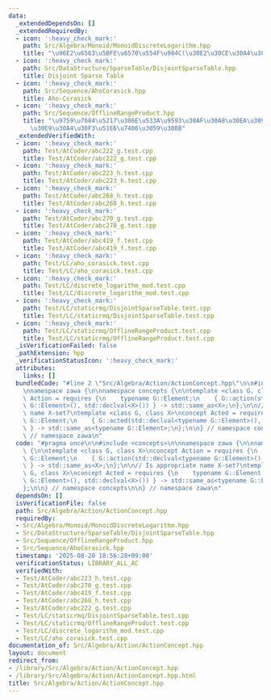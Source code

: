 ```yaml
---
data:
  _extendedDependsOn: []
  _extendedRequiredBy:
  - icon: ':heavy_check_mark:'
    path: Src/Algebra/Monoid/MonoidDiscreteLogarithm.hpp
    title: "\u96E2\u6563\u5BFE\u6570\u554F\u984C(\u30E2\u30CE\u30A4\u30C9)"
  - icon: ':heavy_check_mark:'
    path: Src/DataStructure/SparseTable/DisjointSparseTable.hpp
    title: Disjoint Sparse Table
  - icon: ':heavy_check_mark:'
    path: Src/Sequence/AhoCorasick.hpp
    title: Aho-Corasick
  - icon: ':heavy_check_mark:'
    path: Src/Sequence/OfflineRangeProduct.hpp
    title: "\u9759\u7684\u5217\u306E\u533A\u9593\u30AF\u30A8\u30EA\u3092\u30AA\u30D5\
      \u30E9\u30A4\u30F3\u51E6\u7406\u3059\u308B"
  _extendedVerifiedWith:
  - icon: ':heavy_check_mark:'
    path: Test/AtCoder/abc222_g.test.cpp
    title: Test/AtCoder/abc222_g.test.cpp
  - icon: ':heavy_check_mark:'
    path: Test/AtCoder/abc223_h.test.cpp
    title: Test/AtCoder/abc223_h.test.cpp
  - icon: ':heavy_check_mark:'
    path: Test/AtCoder/abc268_h.test.cpp
    title: Test/AtCoder/abc268_h.test.cpp
  - icon: ':heavy_check_mark:'
    path: Test/AtCoder/abc270_g.test.cpp
    title: Test/AtCoder/abc270_g.test.cpp
  - icon: ':heavy_check_mark:'
    path: Test/AtCoder/abc419_f.test.cpp
    title: Test/AtCoder/abc419_f.test.cpp
  - icon: ':heavy_check_mark:'
    path: Test/LC/aho_corasick.test.cpp
    title: Test/LC/aho_corasick.test.cpp
  - icon: ':heavy_check_mark:'
    path: Test/LC/discrete_logarithm_mod.test.cpp
    title: Test/LC/discrete_logarithm_mod.test.cpp
  - icon: ':heavy_check_mark:'
    path: Test/LC/staticrmq/DisjointSparseTable.test.cpp
    title: Test/LC/staticrmq/DisjointSparseTable.test.cpp
  - icon: ':heavy_check_mark:'
    path: Test/LC/staticrmq/OfflineRangeProduct.test.cpp
    title: Test/LC/staticrmq/OfflineRangeProduct.test.cpp
  _isVerificationFailed: false
  _pathExtension: hpp
  _verificationStatusIcon: ':heavy_check_mark:'
  attributes:
    links: []
  bundledCode: "#line 2 \"Src/Algebra/Action/ActionConcept.hpp\"\n\n#include <concepts>\n\
    \nnamespace zawa {\n\nnamespace concepts {\n\ntemplate <class G, class X>\nconcept\
    \ Action = requires {\n    typename G::Element;\n    { G::action(std::declval<typename\
    \ G::Element>(), std::declval<X>()) } -> std::same_as<X>;\n};\n\n// Is appropriate\
    \ name X-set?\ntemplate <class G, class X>\nconcept Acted = requires {\n    typename\
    \ G::Element;\n    { G::acted(std::declval<typename G::Element>(), std::declval<X>())\
    \ } -> std::same_as<typename G::Element>;\n};\n\n} // namespace concepts\n\n}\
    \ // namespace zawa\n"
  code: "#pragma once\n\n#include <concepts>\n\nnamespace zawa {\n\nnamespace concepts\
    \ {\n\ntemplate <class G, class X>\nconcept Action = requires {\n    typename\
    \ G::Element;\n    { G::action(std::declval<typename G::Element>(), std::declval<X>())\
    \ } -> std::same_as<X>;\n};\n\n// Is appropriate name X-set?\ntemplate <class\
    \ G, class X>\nconcept Acted = requires {\n    typename G::Element;\n    { G::acted(std::declval<typename\
    \ G::Element>(), std::declval<X>()) } -> std::same_as<typename G::Element>;\n\
    };\n\n} // namespace concepts\n\n} // namespace zawa\n"
  dependsOn: []
  isVerificationFile: false
  path: Src/Algebra/Action/ActionConcept.hpp
  requiredBy:
  - Src/Algebra/Monoid/MonoidDiscreteLogarithm.hpp
  - Src/DataStructure/SparseTable/DisjointSparseTable.hpp
  - Src/Sequence/OfflineRangeProduct.hpp
  - Src/Sequence/AhoCorasick.hpp
  timestamp: '2025-08-20 18:56:28+09:00'
  verificationStatus: LIBRARY_ALL_AC
  verifiedWith:
  - Test/AtCoder/abc223_h.test.cpp
  - Test/AtCoder/abc270_g.test.cpp
  - Test/AtCoder/abc419_f.test.cpp
  - Test/AtCoder/abc268_h.test.cpp
  - Test/AtCoder/abc222_g.test.cpp
  - Test/LC/staticrmq/DisjointSparseTable.test.cpp
  - Test/LC/staticrmq/OfflineRangeProduct.test.cpp
  - Test/LC/discrete_logarithm_mod.test.cpp
  - Test/LC/aho_corasick.test.cpp
documentation_of: Src/Algebra/Action/ActionConcept.hpp
layout: document
redirect_from:
- /library/Src/Algebra/Action/ActionConcept.hpp
- /library/Src/Algebra/Action/ActionConcept.hpp.html
title: Src/Algebra/Action/ActionConcept.hpp
---
```

